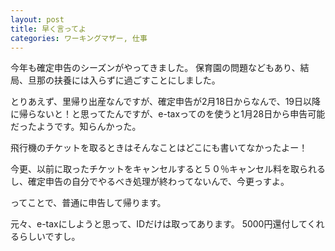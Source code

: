 ```yaml
---
layout: post
title: 早く言ってよ
categories: ワーキングマザー, 仕事
---
```


今年も確定申告のシーズンがやってきました。
保育園の問題などもあり、結局、旦那の扶養には入らずに過ごすことにしました。

とりあえず、里帰り出産なんですが、確定申告が2月18日からなんで、19日以降に帰らないと！と思ってたんですが、e-taxってのを使うと1月28日から申告可能だったようです。知らんかった。

飛行機のチケットを取るときはそんなことはどこにも書いてなかったよー！

今更、以前に取ったチケットをキャンセルすると５０％キャンセル料を取られるし、確定申告の自分でやるべき処理が終わってないんで、今更っすよ。

ってことで、普通に申告して帰ります。

元々、e-taxにしようと思って、IDだけは取ってあります。
5000円還付してくれるらしいですし。

